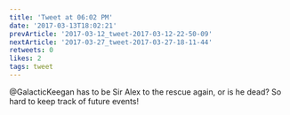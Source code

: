 ```yaml
---
title: 'Tweet at 06:02 PM'
date: '2017-03-13T18:02:21'
prevArticle: '2017-03-12_tweet-2017-03-12-22-50-09'
nextArticle: '2017-03-27_tweet-2017-03-27-18-11-44'
retweets: 0
likes: 2
tags: tweet
---
```

@GalacticKeegan has to be Sir Alex to the rescue again, or is he dead? So hard to keep track of future events!